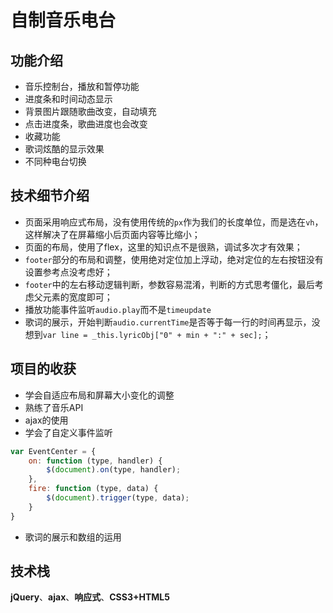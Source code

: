 # 自制音乐电台

## 功能介绍
* 音乐控制台，播放和暂停功能
* 进度条和时间动态显示
* 背景图片跟随歌曲改变，自动填充
* 点击进度条，歌曲进度也会改变
* 收藏功能
* 歌词炫酷的显示效果
* 不同种电台切换

## 技术细节介绍
* 页面采用响应式布局，没有使用传统的` px `作为我们的长度单位，而是选在` vh `，这样解决了在屏幕缩小后页面内容等比缩小；
* 页面的布局，使用了flex，这里的知识点不是很熟，调试多次才有效果；
* ` footer `部分的布局和调整，使用绝对定位加上浮动，绝对定位的左右按钮没有设置参考点没考虑好；
* ` footer `中的左右移动逻辑判断，参数容易混淆，判断的方式思考僵化，最后考虑父元素的宽度即可；
* 播放功能事件监听` audio.play `而不是` timeupdate `
* 歌词的展示，开始判断` audio.currentTime `是否等于每一行的时间再显示，没想到` var line = _this.lyricObj["0" + min + ":" + sec]; `；

## 项目的收获
* 学会自适应布局和屏幕大小变化的调整
* 熟练了音乐API
* ajax的使用
* 学会了自定义事件监听
```javascript
var EventCenter = {
    on: function (type, handler) {
        $(document).on(type, handler);
    },
    fire: function (type, data) {
        $(document).trigger(type, data);
    }
}
```
* 歌词的展示和数组的运用

## 技术栈
 **jQuery**、**ajax**、**响应式**、**CSS3+HTML5**
